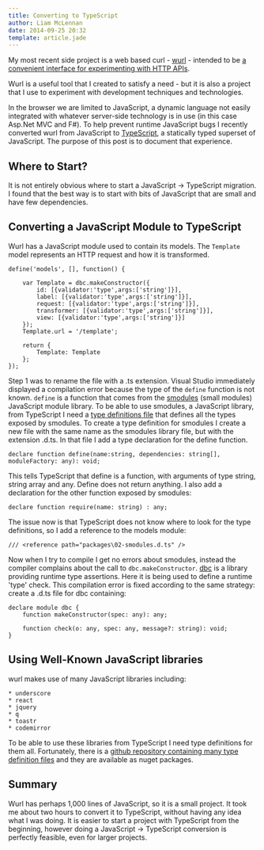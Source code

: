 ```yaml
---
title: Converting to TypeScript
author: Liam McLennan
date: 2014-09-25 20:32
template: article.jade
---
```


My most recent side project is a web based curl - [wurl](http://wurl.io) - intended to be [a convenient interface for experimenting with HTTP APIs](/articles/2014-02-09-aristotle/). 

Wurl is a useful tool that I created to satisfy a need - but it is also a project that I use to experiment with development techniques and technologies. 

In the browser we are limited to JavaScript, a dynamic language not easily integrated with whatever server-side technology is in use (in this case Asp.Net MVC and F#). To help prevent runtime JavaScript bugs I recently converted wurl from JavaScript to [TypeScript](http://www.typescriptlang.org/), a statically typed superset of JavaScript. The purpose of this post is to document that experience.

Where to Start?
-------------

It is not entirely obvious where to start a JavaScript -> TypeScript migration. I found that the best way is to start with bits of JavaScript that are small and have few dependencies. 

Converting a JavaScript Module to TypeScript
-------------------

Wurl has a JavaScript module used to contain its models. The `Template` model represents an HTTP request and how it is transformed. 

    ﻿define('models', [], function() {
    
        var Template = dbc.makeConstructor({
            id: [{validator:'type',args:['string']}],
            label: [{validator:'type',args:['string']}],
            request: [{validator:'type',args:['string']}],
            transformer: [{validator:'type',args:['string']}],
            view: [{validator:'type',args:['string']}]
        });
        Template.url = '/template';

        return {
            Template: Template
        };
    });

Step 1 was to rename the file with a .ts extension. Visual Studio immediately displayed a compilation error because the type of the `define` function is not known. `define` is a function that comes from the [smodules](https://github.com/liammclennan/smodules) (small modules) JavaScript module library. To be able to use smodules, a JavaScript library, from TypeScript I need a [type definitions file](http://www.typescriptlang.org/Handbook#writing-dts-files) that defines all the types exposed by smodules. To create a type definition for smodules I create a new file with the same name as the smodules library file, but with the extension .d.ts. In that file I add a type declaration for the define function. 

    ﻿declare function define(name:string, dependencies: string[], moduleFactory: any): void;

This tells TypeScript that define is a function, with arguments of type string, string array and any. Define does not return anything. I also add a declaration for the other function exposed by smodules:

    declare function require(name: string) : any;

The issue now is that TypeScript does not know where to look for the type definitions, so I add a reference to the models module:

    ﻿/// <reference path="packages\02-smodules.d.ts" />

Now when I try to compile I get no errors about smodules, instead the compiler complains about the call to `dbc.makeConstructor`. [dbc](https://github.com/liammclennan/dbc) is a library providing runtime type assertions. Here it is being used to define a runtime 'type' check. This compilation error is fixed according to the same strategy: create a .d.ts file for dbc containing:

    ﻿declare module dbc {
        function makeConstructor(spec: any): any;

        function check(o: any, spec: any, message?: string): void;
    } 

Using Well-Known JavaScript libraries
------------------------------

wurl makes use of many JavaScript libraries including:

    * underscore
    * react
    * jquery
    * q
    * toastr
    * codemirror

To be able to use these libraries from TypeScript I need type definitions for them all. Fortunately, there is a [github repository containing many type definition files](https://github.com/borisyankov/DefinitelyTyped) and they are available as nuget packages. 

Summary
-------

Wurl has perhaps 1,000 lines of JavaScript, so it is a small project. It took me about two hours to convert it to TypeScript, without having any idea what I was doing. It is easier to start a project with TypeScript from the beginning, however doing a JavaScript -> TypeScript conversion is perfectly feasible, even for larger projects.







